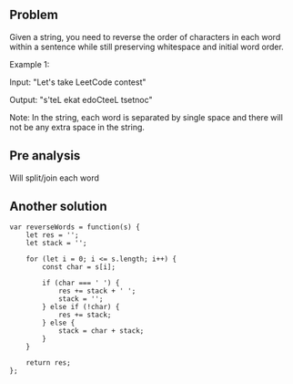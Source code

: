 ## Problem

Given a string, you need to reverse the order of characters in each word within a sentence while still preserving whitespace and initial word order.

Example 1:

Input: "Let's take LeetCode contest"

Output: "s'teL ekat edoCteeL tsetnoc"

Note: In the string, each word is separated by single space and there will not be any extra space in the string.

## Pre analysis

Will split/join each word

## Another solution

    var reverseWords = function(s) {
        let res = '';
        let stack = '';

        for (let i = 0; i <= s.length; i++) {
            const char = s[i];

            if (char === ' ') {
                res += stack + ' ';
                stack = '';
            } else if (!char) {
                res += stack;
            } else {
                stack = char + stack;
            }
        }

        return res;
    };

